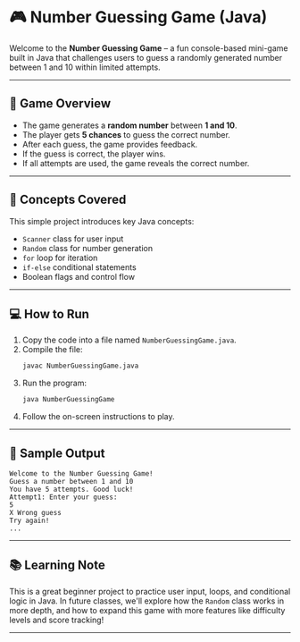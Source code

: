 

# 🎮 Number Guessing Game (Java)

Welcome to the **Number Guessing Game** – a fun console-based mini-game built in Java that challenges users to guess a randomly generated number between 1 and 10 within limited attempts.

---

## 📌 Game Overview

- The game generates a **random number** between **1 and 10**.
- The player gets **5 chances** to guess the correct number.
- After each guess, the game provides feedback.
- If the guess is correct, the player wins.
- If all attempts are used, the game reveals the correct number.

---

## 🧠 Concepts Covered

This simple project introduces key Java concepts:

- `Scanner` class for user input
- `Random` class for number generation
- `for` loop for iteration
- `if-else` conditional statements
- Boolean flags and control flow

---

## 💻 How to Run

1. Copy the code into a file named `NumberGuessingGame.java`.
2. Compile the file:
   ```bash
   javac NumberGuessingGame.java
   ```
3. Run the program:
   ```bash
   java NumberGuessingGame
   ```
4. Follow the on-screen instructions to play.

---

## 🧪 Sample Output

```
Welcome to the Number Guessing Game!
Guess a number between 1 and 10
You have 5 attempts. Good luck!
Attempt1: Enter your guess: 
5
X Wrong guess
Try again!
...
```

---

## 📚 Learning Note

This is a great beginner project to practice user input, loops, and conditional logic in Java. In future classes, we'll explore how the `Random` class works in more depth, and how to expand this game with more features like difficulty levels and score tracking!

---
